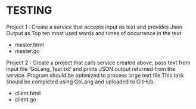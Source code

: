 # TESTING
Project 1 : Create a service that accepts input as text and provides Json Output as Top ten most used words and 
times of occurrence in the text
  - master.html
  - master.go
  
Project 2 : Create a project that calls service created above, pass text from input file ‘GoLang_Test.txt’ and prints 
JSON output returned from the service. Program should be optimized to process large text file.This task should be 
completed using GoLang and uploaded to GitHub.
  - client.html
  - client.go
